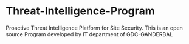 # Threat-Intelligence-Program
Proactive Threat Intelligence Platform for Site Security. This is an open source Program developed by IT department of GDC-GANDERBAL
